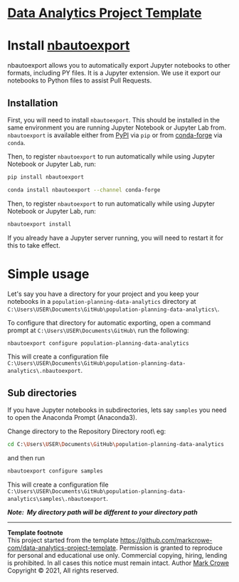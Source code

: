 # [Data Analytics Project Template](./../../../)

# Install [nbautoexport](https://github.com/drivendataorg/nbautoexport)

 nbautoexport allows you to automatically export Jupyter notebooks to other formats, including PY files.  It is a Jupyter extension.  We use it export our notebooks to Python files to assist Pull Requests.

## Installation

First, you will need to install `nbautoexport`. This should be installed in the same environment you are running Jupyter Notebook or Jupyter Lab from. `nbautoexport` is available either from [PyPI](https://pypi.org/project/nbautoexport/) via `pip` or from [conda-forge](https://github.com/conda-forge/nbautoexport-feedstock) via `conda`.

Then, to register `nbautoexport` to run automatically while using Jupyter Notebook or Jupyter Lab, run:


```bash
pip install nbautoexport
```

```bash
conda install nbautoexport --channel conda-forge
```

Then, to register `nbautoexport` to run automatically while using Jupyter Notebook or Jupyter Lab, run:

```bash
nbautoexport install
```

If you already have a Jupyter server running, you will need to restart it for this to take effect.

# Simple usage

Let's say you have a directory for your project and you keep your notebooks in a `population-planning-data-analytics` directory at
`C:\Users\USER\Documents\GitHub\population-planning-data-analytics\`.

To configure that directory for automatic exporting, open a command prompt at `C:\Users\USER\Documents\GitHub\` run the following:

```bash
nbautoexport configure population-planning-data-analytics
```

This will create a configuration file `C:\Users\USER\Documents\GitHub\population-planning-data-analytics\.nbautoexport`.  

## Sub directories

If you have Jupyter notebooks in subdirectories, lets say `samples` you need to open the Anaconda Prompt (Anaconda3).

Change directory to the Repository Directory root\ eg:

```bash
cd C:\Users\USER\Documents\GitHub\population-planning-data-analytics  
```

and then run  
```bash
nbautoexport configure samples  
```

This will create a configuration file `C:\Users\USER\Documents\GitHub\population-planning-data-analytics\samples\.nbautoexport`.  

***Note:  My directory path will be different to your directory path***

---
**Template footnote**  
This project started from the template <https://github.com/markcrowe-com/data-analytics-project-template>. Permission is granted to reproduce for personal and educational use only. Commercial copying, hiring, lending is prohibited. In all cases this notice must remain intact. Author [Mark Crowe](https://github.com/markcrowe-com/) Copyright &copy; 2021, All rights reserved.
